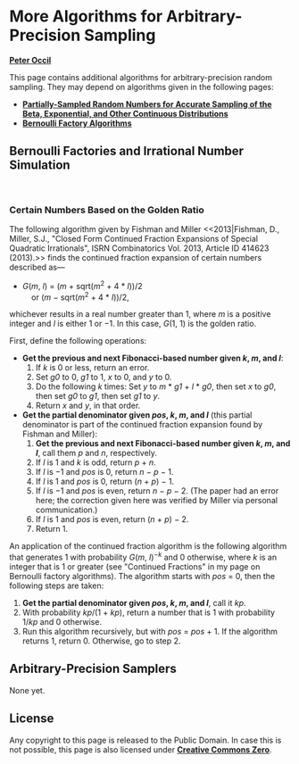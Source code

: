 # More Algorithms for Arbitrary-Precision Sampling

[**Peter Occil**](mailto:poccil14@gmail.com)

This page contains additional algorithms for arbitrary-precision random sampling.  They may depend on algorithms given in the following pages:

* [**Partially-Sampled Random Numbers for Accurate Sampling of the Beta, Exponential, and Other Continuous Distributions**](https://peteroupc.github.io/exporand.html)
* [**Bernoulli Factory Algorithms**](https://peteroupc.github.io/bernoulli.html)

## Bernoulli Factories and Irrational Number Simulation
&nbsp;

### Certain Numbers Based on the Golden Ratio

The following algorithm given by Fishman and Miller <<2013|Fishman, D., Miller, S.J., "Closed Form Continued Fraction Expansions of Special Quadratic Irrationals", ISRN Combinatorics Vol. 2013, Article ID 414623 (2013).>> finds the continued fraction expansion of certain numbers described as&mdash;

- _G_(_m_, _l_) = (_m_ + sqrt(_m_<sup>2</sup> + 4 * _l_))/2<br>&nbsp;&nbsp;&nbsp;&nbsp;or (_m_ &minus; sqrt(_m_<sup>2</sup> + 4 * _l_))/2,

whichever results in a real number greater than 1, where _m_ is a positive integer and _l_ is either 1 or &minus;1.  In this case, _G_(1, 1) is the golden ratio.

First, define the following operations:

- **Get the previous and next Fibonacci-based number given _k_, _m_, and _l_**:
    1. If _k_ is 0 or less, return an error.
    2. Set _g0_ to 0, _g1_ to 1, _x_ to 0, and _y_ to 0.
    3. Do the following _k_ times: Set _y_ to _m_ * _g1_ + _l_ * _g0_, then set _x_ to _g0_, then set _g0_ to _g1_, then set _g1_ to _y_.
    4. Return _x_ and _y_, in that order.
- **Get the partial denominator given _pos_, _k_, _m_, and _l_** (this partial denominator is part of the continued fraction expansion found by Fishman and Miller):
    1. **Get the previous and next Fibonacci-based number given _k_, _m_, and _l_**, call them _p_ and _n_, respectively.
    2. If _l_ is 1 and _k_ is odd, return _p_ + _n_.
    3. If _l_ is &minus;1 and _pos_ is 0, return _n_ &minus; _p_ &minus; 1.
    4. If _l_ is 1 and _pos_ is 0, return (_n_ + _p_) &minus; 1.
    5. If _l_ is &minus;1 and _pos_ is even, return _n_ &minus; _p_ &minus; 2. (The paper had an error here; the correction given here was verified by Miller via personal communication.)
    6. If _l_ is 1 and _pos_ is even, return (_n_ + _p_) &minus; 2.
    7. Return 1.

An application of the continued fraction algorithm is the following algorithm that generates 1 with probability _G_(_m_, _l_)<sup>&minus;_k_</sup> and 0 otherwise, where _k_ is an integer that is 1 or greater (see "Continued Fractions" in my page on Bernoulli factory algorithms). The algorithm starts with _pos_ = 0, then the following steps are taken:

1. **Get the partial denominator given _pos_, _k_, _m_, and _l_**, call it _kp_.
2. With probability _kp_/(1 + _kp_), return a number that is 1 with probability 1/_kp_ and 0 otherwise.
3. Run this algorithm recursively, but with _pos_ = _pos_ + 1.  If the algorithm returns 1, return 0.  Otherwise, go to step 2.

## Arbitrary-Precision Samplers

None yet.

<a id=License></a>
## License

Any copyright to this page is released to the Public Domain.  In case this is not possible, this page is also licensed under [**Creative Commons Zero**](https://creativecommons.org/publicdomain/zero/1.0/).
